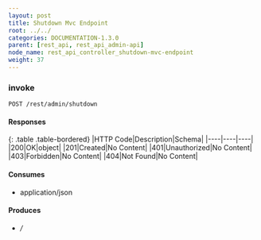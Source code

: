 ```yaml
---
layout: post
title: Shutdown Mvc Endpoint
root: ../../
categories: DOCUMENTATION-1.3.0
parent: [rest_api, rest_api_admin-api]
node_name: rest_api_controller_shutdown-mvc-endpoint
weight: 37
---
```


### invoke
```
POST /rest/admin/shutdown
```

#### Responses

{: .table .table-bordered}
|HTTP Code|Description|Schema|
|----|----|----|
|200|OK|object|
|201|Created|No Content|
|401|Unauthorized|No Content|
|403|Forbidden|No Content|
|404|Not Found|No Content|


#### Consumes

* application/json

#### Produces

* */*

